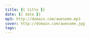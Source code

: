 ```yaml
---
title: {{ title }}
date: {{ date }}
mp3: http://domain.com/awesome.mp3
cover: http://domain.com/awesome.jpg
tags:
---
```

